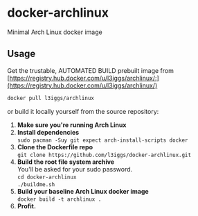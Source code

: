 docker-archlinux
====================
Minimal Arch Linux docker image 

## Usage
Get the trustable, AUTOMATED BUILD prebuilt image from [https://registry.hub.docker.com/u/l3iggs/archlinux/:](https://registry.hub.docker.com/u/l3iggs/archlinux/)  
```bash
docker pull l3iggs/archlinux
```  
or build it locally yourself from the source repository:  

1. **Make sure you're running Arch Linux**  
1. **Install dependencies**  
`sudo pacman -Suy git expect arch-install-scripts docker`  
1. **Clone the Dockerfile repo**  
`git clone https://github.com/l3iggs/docker-archlinux.git`  
1. **Build the root file system archive**  
You'll be asked for your sudo password.  
`cd docker-archlinux`  
`./buildme.sh`  
1. **Build your baseline Arch Linux docker image**  
`docker build -t archlinux .`  
1. **Profit.**

